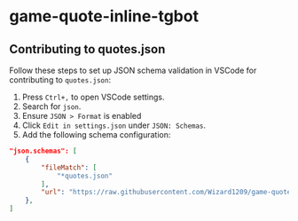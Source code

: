 # game-quote-inline-tgbot

## Contributing to quotes.json

Follow these steps to set up JSON schema validation in VSCode for contributing to `quotes.json`:

1. Press `Ctrl+,` to open VSCode settings.
2. Search for `json`.
3. Ensure `JSON > Format` is enabled
4. Click `Edit in settings.json` under `JSON: Schemas`.
5. Add the following schema configuration:
```json
"json.schemas": [
    {
        "fileMatch": [
            "*quotes.json"
        ],
        "url": "https://raw.githubusercontent.com/Wizard1209/game-quote-inline-tgbot/main/quotes_schema.json"
    },
]
```